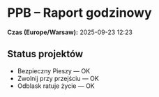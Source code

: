# PPB – Raport godzinowy
**Czas (Europe/Warsaw):** 2025-09-23 12:23

## Status projektów
- Bezpieczny Pieszy — OK
- Zwolnij przy przejściu — OK
- Odblask ratuje życie — OK

